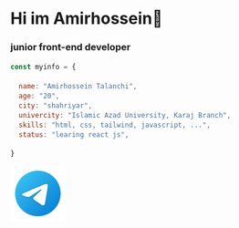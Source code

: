 # Hi im Amirhossein👋
### junior front-end developer 

``` javascript
const myinfo = {

  name: "Amirhossein Talanchi",
  age: "20",
  city: "shahriyar",
  univercity: "Islamic Azad University, Karaj Branch",
  skills: "html, css, tailwind, javascript, ...",
  status: "learing react js",

}
```
<a href="https://t.me/@Amirho3einTalanchi"><img src="https://github.com/AmirhosseinTalanchi/AmirhosseinTalanchi/blob/main/icons8-telegram-96.png?raw=true"></a>
